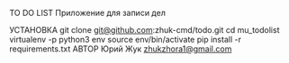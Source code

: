 TO DO LIST
Приложение для записи дел

УСТАНОВКА
git clone git@github.com:zhuk-cmd/todo.git
cd mu_todolist virtualenv -p
python3 env source env/bin/activate pip install -r requirements.txt
АВТОР
Юрий Жук zhukzhora1@gmail.com